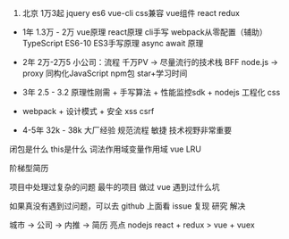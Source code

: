 1. 北京 1万3起
jquery es6 vue-cli css兼容 vue组件 react redux

- 1年 1.3万 - 2万
vue原理 react原理 cli手写 webpack从零配置（辅助）
TypeScript ES6-10 ES3手写原理 async await 原理

- 2年 2万-2万5
小公司：流程 千万PV -> 尽量流行的技术栈 BFF node.js -> proxy
同构化JavaScript npm包 star+学习时间

- 3年 2.5 - 3.2
原理性刚需 + 手写算法 + 性能监控sdk + nodejs 工程化 css
+ webpack + 设计模式 + 安全 xss csrf

- 4-5年 32k - 38k
大厂经验 规范流程 敏捷
技术视野非常重要

闭包是什么 this是什么  词法作用域变量作用域  vue LRU

阶梯型简历

项目中处理过复杂的问题
最牛的项目
做过 vue 遇到过什么坑

如果真没有遇到过问题，可以去 github 上面看 issue 复现 研究 解决

城市 -> 公司 -> 内推 -> 简历 亮点  nodejs react + redux > vue + vuex